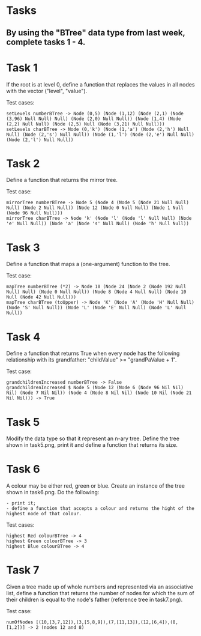 # Tasks

## By using the "BTree" data type from last week, complete tasks 1 - 4.

# Task 1
If the root is at level 0, define a function that replaces the values in all nodes with the vector ("level", "value").

Test cases:

    setLevels numberBTree -> Node (0,5) (Node (1,12) (Node (2,1) (Node (3,96) Null Null) Null) (Node (2,0) Null Null)) (Node (1,4) (Node (2,2) Null Null) (Node (2,5) Null (Node (3,21) Null Null)))
    setLevels charBTree -> Node (0,'k') (Node (1,'a') (Node (2,'h') Null Null) (Node (2,'s') Null Null)) (Node (1,'l') (Node (2,'e') Null Null) (Node (2,'l') Null Null))

# Task 2
Define a function that returns the mirror tree.

Test case:

    mirrorTree numberBTree -> Node 5 (Node 4 (Node 5 (Node 21 Null Null) Null) (Node 2 Null Null)) (Node 12 (Node 0 Null Null) (Node 1 Null (Node 96 Null Null)))
    mirrorTree charBTree -> Node 'k' (Node 'l' (Node 'l' Null Null) (Node 'e' Null Null)) (Node 'a' (Node 's' Null Null) (Node 'h' Null Null))
    
# Task 3
Define a function that maps a (one-argument) function to the tree.

Test case:

    mapTree numberBTree (*2) -> Node 10 (Node 24 (Node 2 (Node 192 Null Null) Null) (Node 0 Null Null)) (Node 8 (Node 4 Null Null) (Node 10 Null (Node 42 Null Null)))
    mapTree charBTree (toUpper) -> Node 'K' (Node 'A' (Node 'H' Null Null) (Node 'S' Null Null)) (Node 'L' (Node 'E' Null Null) (Node 'L' Null Null))

# Task 4
Define a function that returns True when every node has the following relationship with its grandfather: "childValue" >= "grandPaValue + 1".

Test case:

    grandchildrenIncreased numberBTree -> False
    grandchildrenIncreased $ Node 5 (Node 12 (Node 6 (Node 96 Nil Nil) Nil) (Node 7 Nil Nil)) (Node 4 (Node 8 Nil Nil) (Node 10 Nil (Node 21 Nil Nil))) -> True

# Task 5
Modify the data type so that it represent an n-ary tree. Define the tree shown in task5.png, print it and define a function that returns its size.

# Task 6
A colour may be either red, green or blue. Create an instance of the tree shown in task6.png. Do the following:

    - print it;
    - define a function that accepts a colour and returns the hight of the highest node of that colour.

Test cases:

    highest Red colourBTree -> 4
    highest Green colourBTree -> 3
    highest Blue colourBTree -> 4

# Task 7
Given a tree made up of whole numbers and represented via an associative list, define a function that returns the number of nodes for which the sum of their children is equal to the node's father (reference tree in task7.png).

Test case:

    numOfNodes [(10,[3,7,12]),(3,[5,8,9]),(7,[11,13]),(12,[6,4]),(8,[1,2])] -> 2 (nodes 12 and 8)